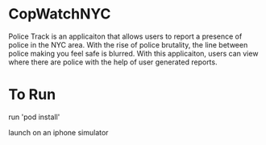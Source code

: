 # CopWatchNYC

Police Track is an applicaiton that allows users to report a presence of police in the NYC area. With the rise of police brutality, the line between police making you feel safe is blurred. With this applicaiton, users can view where there are police with the help of user generated reports. 

# To Run

run 'pod install'

launch on an iphone simulator

